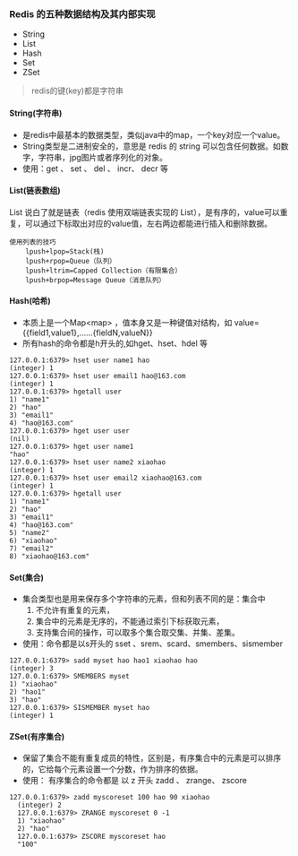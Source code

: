### Redis 的五种数据结构及其内部实现
- String
- List
- Hash
- Set
- ZSet

> redis的键(key)都是字符串

#### String(字符串)
- 是redis中最基本的数据类型，类似java中的map，一个key对应一个value。
- String类型是二进制安全的，意思是 redis 的 string 可以包含任何数据。如数字，字符串，jpg图片或者序列化的对象。
- 使用：get 、 set 、 del 、 incr、 decr 等

#### List(链表数组)
List 说白了就是链表（redis 使用双端链表实现的 List），是有序的，value可以重复，可以通过下标取出对应的value值，左右两边都能进行插入和删除数据。

    使用列表的技巧
        lpush+lpop=Stack(栈)
        lpush+rpop=Queue（队列）
        lpush+ltrim=Capped Collection（有限集合）
        lpush+brpop=Message Queue（消息队列）

#### Hash(哈希)
- 本质上是一个Map&lt;map&gt; ，值本身又是一种键值对结构，如 value={{field1,value1},......{fieldN,valueN}}
- 所有hash的命令都是h开头的,如hget、hset、hdel 等
```
127.0.0.1:6379> hset user name1 hao
(integer) 1
127.0.0.1:6379> hset user email1 hao@163.com
(integer) 1
127.0.0.1:6379> hgetall user
1) "name1"
2) "hao"
3) "email1"
4) "hao@163.com"
127.0.0.1:6379> hget user user
(nil)
127.0.0.1:6379> hget user name1
"hao"
127.0.0.1:6379> hset user name2 xiaohao
(integer) 1
127.0.0.1:6379> hset user email2 xiaohao@163.com
(integer) 1
127.0.0.1:6379> hgetall user
1) "name1"
2) "hao"
3) "email1"
4) "hao@163.com"
5) "name2"
6) "xiaohao"
7) "email2"
8) "xiaohao@163.com"
```

#### Set(集合)
- 集合类型也是用来保存多个字符串的元素，但和列表不同的是：集合中  
    1. 不允许有重复的元素，
    2. 集合中的元素是无序的，不能通过索引下标获取元素，
    3. 支持集合间的操作，可以取多个集合取交集、并集、差集。
- 使用：命令都是以s开头的  sset 、srem、scard、smembers、sismember
```
127.0.0.1:6379> sadd myset hao hao1 xiaohao hao
(integer) 3
127.0.0.1:6379> SMEMBERS myset
1) "xiaohao"
2) "hao1"
3) "hao"
127.0.0.1:6379> SISMEMBER myset hao
(integer) 1
```

#### ZSet(有序集合)
- 保留了集合不能有重复成员的特性，区别是，有序集合中的元素是可以排序的，它给每个元素设置一个分数，作为排序的依据。
- 使用： 有序集合的命令都是 以  z  开头    zadd 、 zrange、 zscore

```
127.0.0.1:6379> zadd myscoreset 100 hao 90 xiaohao
  (integer) 2
  127.0.0.1:6379> ZRANGE myscoreset 0 -1
  1) "xiaohao"
  2) "hao"
  127.0.0.1:6379> ZSCORE myscoreset hao
  "100"
```
  
